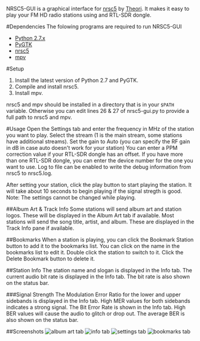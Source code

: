 NRSC5-GUI is a graphical interface for [nrsc5](https://github.com/theori-io/nrsc5) by [Theori](https://github.com/theori-io).
It makes it easy to play your FM HD radio stations using and RTL-SDR dongle.

#Dependencies
The folowing programs are required to run NRSC5-GUI

* [Python 2.7.x](https://www.python.org/downloads/release)
* [PyGTK](http://www.pygtk.org/downloads.html)
* [nrsc5](https://github.com/theori-io/nrsc5)
* [mpv](https://mpv.io/installation/)


#Setup
1. Install the latest version of Python 2.7 and PyGTK.
2. Compile and install nrsc5.
3. Install mpv.

nrsc5 and mpv should be installed in a directory that is in your `$PATH` variable.
Otherwise you can edit lines 26 & 27 of nrsc5-gui.py to provide a full path to nrsc5 and mpv.

#Usage
Open the Settings tab and enter the frequency in MHz of the station you want to play.
Select the stream (1 is the main stream, some stations have additional streams).
Set the gain to Auto (you can specify the RF gain in dB in case auto doesn't work for your station)
You can enter a PPM correction value if your RTL-SDR dongle has an offset.
If you have more than one RTL-SDR dongle, you can enter the device number for the one you want to use.
Log to file can be enabled to write the debug information from nrsc5 to nrsc5.log.

After setting your station, click the play button to start playing the station.
It will take about 10 seconds to begin playing if the signal stregth is good.
Note: The settings cannot be changed while playing. 

##Album Art & Track Info
Some stations will send album art and station logos. These will be displayed in the Album Art tab if available.
Most stations will send the song title, artist, and album. These are displayed in the Track Info pane if available.

##Bookmarks
When a station is playing, you can click the Bookmark Station button to add it to the bookmarks list.
You can click on the name in the bookmarks list to edit it.
Double click the station to switch to it.
Click the Delete Bookmark button to delete it.

##Station Info
The station name and slogan is displayed in the Info tab.
The current audio bit rate is displayed in the Info tab. The bit rate is also shown on the status bar.

###Signal Strength
The Modulation Error Ratio for the lower and upper sidebands is displayed in the Info tab. High MER values for both sidebands indicates a strong signal.
The Bit Error Rate is shown in the Info tab. High BER values will cause the audio to glitch or drop out. The average BER is also shown on the status bar.

##Screenshots
![album art tab](https://raw.githubusercontent.com/cmnybo/nrsc5-gui/master/screenshots/album_art_tab.png "Album Art Tab")
![info tab](https://raw.githubusercontent.com/cmnybo/nrsc5-gui/master/screenshots/info_tab.png "Info Tab")
![settings tab](https://raw.githubusercontent.com/cmnybo/nrsc5-gui/master/screenshots/settings_tab.png "Settings Tab")
![bookmarks tab](https://raw.githubusercontent.com/cmnybo/nrsc5-gui/master/screenshots/bookmarks_tab.png "Bookmarks Tab")
